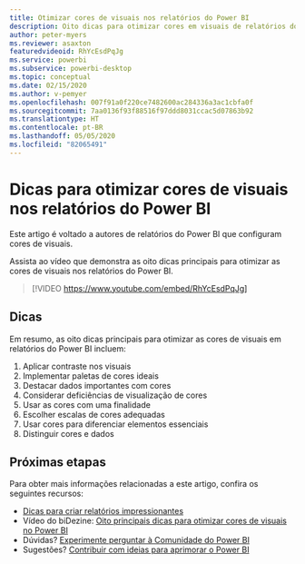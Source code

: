 ```yaml
---
title: Otimizar cores de visuais nos relatórios do Power BI
description: Oito dicas para otimizar cores em visuais de relatórios do Power BI, no Power BI Desktop ou no serviço do Power BI.
author: peter-myers
ms.reviewer: asaxton
featuredvideoid: RhYcEsdPqJg
ms.service: powerbi
ms.subservice: powerbi-desktop
ms.topic: conceptual
ms.date: 02/15/2020
ms.author: v-pemyer
ms.openlocfilehash: 007f91a0f220ce7482600ac284336a3ac1cbfa0f
ms.sourcegitcommit: 7aa0136f93f88516f97ddd8031ccac5d07863b92
ms.translationtype: HT
ms.contentlocale: pt-BR
ms.lasthandoff: 05/05/2020
ms.locfileid: "82065491"
---
```

# <a name="tips-to-optimize-visual-colors-in-power-bi-reports"></a>Dicas para otimizar cores de visuais nos relatórios do Power BI

Este artigo é voltado a autores de relatórios do Power BI que configuram cores de visuais.

Assista ao vídeo que demonstra as oito dicas principais para otimizar as cores de visuais nos relatórios do Power BI.

> [!VIDEO https://www.youtube.com/embed/RhYcEsdPqJg]

## <a name="tips"></a>Dicas

Em resumo, as oito dicas principais para otimizar as cores de visuais em relatórios do Power BI incluem:

1. Aplicar contraste nos visuais
1. Implementar paletas de cores ideais
1. Destacar dados importantes com cores
1. Considerar deficiências de visualização de cores
1. Usar as cores com uma finalidade
1. Escolher escalas de cores adequadas
1. Usar cores para diferenciar elementos essenciais
1. Distinguir cores e dados

## <a name="next-steps"></a>Próximas etapas

Para obter mais informações relacionadas a este artigo, confira os seguintes recursos:

- [Dicas para criar relatórios impressionantes](../desktop-tips-and-tricks-for-creating-reports.md)
- Vídeo do biDezine: [Oito principais dicas para otimizar cores de visuais no Power BI](https://www.youtube.com/watch?v=RhYcEsdPqJg)
- Dúvidas? [Experimente perguntar à Comunidade do Power BI](https://community.powerbi.com/)
- Sugestões? [Contribuir com ideias para aprimorar o Power BI](https://ideas.powerbi.com)
